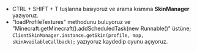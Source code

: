 - CTRL + SHIFT + T tuşlarına basıyoruz ve arama kısmına **SkinManager** yazıyoruz.
- "loadProfileTextures" methodunu buluyoruz ve "Minecraft.getMinecraft().addScheduledTask(new Runnable()" üstüne;
`ClientSkinManager.instance.getSkin(profile, map, skinAvailableCallback);`
yazıyoruz kaydedip oyunu açıyoruz.
